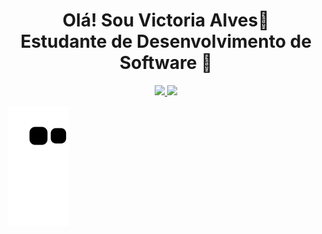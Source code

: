 <h1 align=center>Olá! Sou Victoria Alves👋<br>Estudante de Desenvolvimento de Software 📖</h1>


<div align="center">
  <a href="https://github.com/vicalves18">
  <img height="180em" src="https://github-readme-stats.vercel.app/api?username=vicalves18&show_icons=true&include_all_commits=true&theme=tokyonight&count_private=true"/>
  <img height="180em" src="https://github-readme-stats.vercel.app/api/top-langs/?username=vicalves18&layout=compact&langs_count=7&theme=tokyonight"/>
</div>

 ![Snake animation](https://github.com/vicalves18/vicalves18/blob/output/github-contribution-grid-snake.svg)
 
